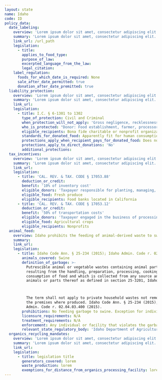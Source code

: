 ```yaml
---
layout: state
name: Idaho
code: ID
policy_data:
  date_labeling:
    overview: 'Lorem ipsum dolor sit amet, consectetur adipiscing elit. Curabitur tellus mi, consequat at laoreet eget, vestibulum nec dolor. Vivamus volutpat quam ac quam bibendum rutrum.'
    summary: 'Lorem ipsum dolor sit amet, consectetur adipiscing elit. Curabitur tellus mi, consequat at laoreet eget, vestibulum nec dolor. Vivamus volutpat quam ac quam bibendum rutrum.'
    link_url: /url_path
    legislation:
      - title:
        applies_to_food_type:
        purpose_of_law:
        excerpted_language_from_the_law:
        legal_citation:
    label_regulation:
      foods_for_which_date_is_required: None
      sale_after_date_permitted: true
      donation_after_date_premitted: true
  liability_protection:
    overview: 'Lorem ipsum dolor sit amet, consectetur adipiscing elit. Curabitur tellus mi, consequat at laoreet eget, vestibulum nec dolor. Vivamus volutpat quam ac quam bibendum rutrum.'
    summary: 'Lorem ipsum dolor sit amet, consectetur adipiscing elit. Curabitur tellus mi, consequat at laoreet eget, vestibulum nec dolor. Vivamus volutpat quam ac quam bibendum rutrum.'
    link_url:
    legislation:
      - title: I.C. § 6-1301 to 1302
        type_of_protection: Civil and Criminal
        when_protection_will_not_apply: 'Gross negligence, recklessness, or intentional misconduct'
        who_is_protected: "Donor: Food establishment, farmer, processor, distributor, wholesaler, or retailer of perishable or nonperishable food; and gleaner \nDistributor: No protection for organizations accepting or distributing perishable food"
        eligible_recipients: Bona fide charitable or nonprofit organization
        standards_for_donated_food: Apparently fit for human consumption
        protections_apply_when_recipient_pays_for_donated_food: Does not specify
        protections_apply_to_direct_donations: 'No'
        additional_protections:
  tax_incentives:
    overview: 'Lorem ipsum dolor sit amet, consectetur adipiscing elit. Curabitur tellus mi, consequat at laoreet eget, vestibulum nec dolor. Vivamus volutpat quam ac quam bibendum rutrum.'
    summary: 'Lorem ipsum dolor sit amet, consectetur adipiscing elit. Curabitur tellus mi, consequat at laoreet eget, vestibulum nec dolor. Vivamus volutpat quam ac quam bibendum rutrum.'
    link_url:
    legislation:
      - title: 'CAL. REV. & TAX. CODE § 17053.88'
        deduction_or_credit:
        benefit: '10% of inventory cost'
        eligible_donors: 'Taxpayer responsible for planting, managing, and harvesting crops'
        eligible_food: Fresh produce
        eligible_recipients: Food banks located in California
      - title: 'CAL. REV. & TAX. CODE § 17053.12'
        deduction_or_credit:
        benefit: '50% of transportation costs'
        eligible_donors: 'Taxpayer engaged in the business of processing, distributing, or selling agricultural products'
        eligible_food: Agricultural crops
        eligible_recipients: Nonprofits
  animal_feed:
    overview: Idaho prohibits the feeding of animal-derived waste to swine. Individuals may feed household garbage to their own swine.
    summary:
    link_url:
    legislation:
      - title: Idaho Code Ann. § 25-234 (2015); Idaho Admin. Code r. 02.04.03.400 (2015)
        animals_covered: Swine
        definition_of_garbage: >-
          Putrescible animal or vegetable wastes containing animal parts,
          resulting from the handling, preparation, processing, cooking or
          consumption of food and which is collected from any source and includes
          animals or parts thereof as defined in section 25-3201, Idaho Code.



          The term shall not apply to private household wastes not removed from
          the premises where produced. Idaho Code Ann. § 25-234 (2015); Idaho
          Admin. Code r. 02.04.03.400 (2015).
        prohibitions: No feeding garbage to swine. Exception for individuals feeding household garbage. Idaho Code Ann. § 25-234 (2015); Idaho Admin. Code r. 02.04.03.400 (2015).
        licensure_requirements: N/A
        treatment_requirements: N/A
        enforcement: Any individual or facility that violates the garbage-feeding rule is guilty of a misdemeanor. Each day the individual or facility violates the rule shall count as a separate offense. Idaho Code Ann. § 25-234 (2015).
        relevant_state_regulatory_body: 'Idaho Department of Agriculture, Division of Animal Industries (§ 25-235 (2015)), <a href="http://www.agri.idaho.gov/AGRI/">http://www.agri.idaho.gov/AGRI/</a>.'
  organics_recycling_mandates:
    overview: 'Lorem ipsum dolor sit amet, consectetur adipiscing elit. Curabitur tellus mi, consequat at laoreet eget, vestibulum nec dolor. Vivamus volutpat quam ac quam bibendum rutrum.'
    summary: 'Lorem ipsum dolor sit amet, consectetur adipiscing elit. Curabitur tellus mi, consequat at laoreet eget, vestibulum nec dolor. Vivamus volutpat quam ac quam bibendum rutrum.'
    link_url:
    legislation:
      - title: legislation title
        generators_covered: lorem
        waste_production: lorem
        exemptions_for_distance_from_organics_processing_facility: lorem
---
```

